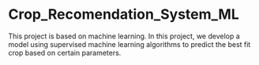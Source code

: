 # Crop_Recomendation_System_ML
This project is based on machine learning. In this project, we develop a model using supervised machine learning algorithms to predict the best fit crop based on certain parameters.
